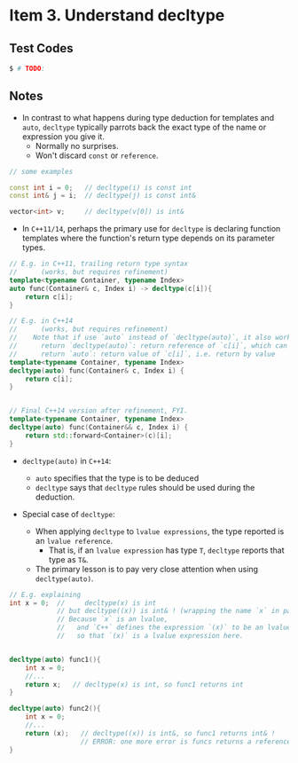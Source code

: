 # Item 3. Understand decltype

## Test Codes

```bash
$ # TODO: 
```

## Notes

- In contrast to what happens during type deduction for templates and `auto`, `decltype` typically parrots back the exact type of the name or expression you give it.     
  - Normally no surprises.    
  - Won't discard `const` or `reference`.     

```c++
// some examples

const int i = 0;   // decltype(i) is const int
const int& j = i;  // decltype(j) is const int&

vector<int> v;     // decltype(v[0]) is int&
```

- In `C++11/14`, perhaps the primary use for `decltype` is declaring function templates where the function's return type depends on its parameter types.    

```c++
// E.g. in C++11, trailing return type syntax 
//      (works, but requires refinement)
template<typename Container, typename Index>
auto func(Container& c, Index i) -> decltype(c[i]){
    return c[i];
}

// E.g. in C++14 
//      (works, but requires refinement)
//    Note that if use `auto` instead of `decltype(auto)`, it also works but they're different:   
//      return `decltype(auto)`: return reference of `c[i]`, which can be revised.
//      return `auto`: return value of `c[i]`, i.e. return by value 
template<typename Container, typename Index>
decltype(auto) func(Container& c, Index i) { 
    return c[i];
}


// Final C++14 version after refinement, FYI.
template<typename Container, typename Index>
decltype(auto) func(Container&& c, Index i) {
    return std::forward<Container>(c)[i];
}

```

- `decltype(auto)` in `C++14`:     
  - `auto` specifies that the type is to be deduced    
  - `decltype` says that `decltype` rules should be used during the deduction.     

- Special case of `decltype`:    
  - When applying `decltype` to `lvalue expressions`, the type reported is an `lvalue reference`.    
    - That is, if an `lvalue expression` has type `T`, `decltype` reports that type as `T&`.    
  - The primary lesson is to pay very close attention when using `decltype(auto)`.    

```c++
// E.g. explaining
int x = 0;  //     decltype(x) is int
            // but decltype((x)) is int& ! (wrapping the name `x` in paranetheses - `(x)` )
            // Because `x` is an lvalue, 
            //   and `C++` defines the expression `(x)` to be an lvalue too, 
            //   so that `(x)` is a lvalue expression here.    


decltype(auto) func1(){
    int x = 0;
    //...
    return x;   // decltype(x) is int, so func1 returns int
}

decltype(auto) func2(){
    int x = 0;
    //...
    return (x);   // decltype((x)) is int&, so func1 returns int& !
                  // ERROR: one more error is funcs returns a reference of local variable!!
}


```